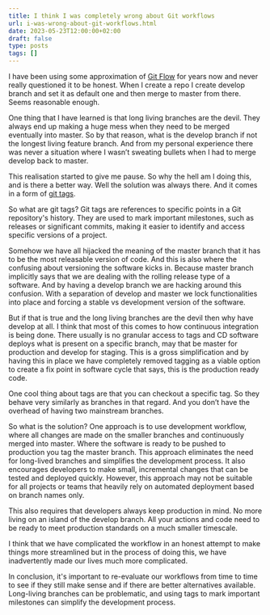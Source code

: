 ```yaml
---
title: I think I was completely wrong about Git workflows
url: i-was-wrong-about-git-workflows.html
date: 2023-05-23T12:00:00+02:00
draft: false
type: posts
tags: []
---
```


I have been using some approximation of [Git Flow](https://jeffkreeftmeijer.com/git-flow/) 
for years now and never really questioned it to be honest. When I create a repo 
I create develop branch and set it as default one and then merge to master 
from there. Seems reasonable enough.

One thing that I have learned is that long living branches are the devil. 
They always end up making a huge mess when they need to be merged eventually 
into master. So by that reason, what is the develop branch if not the longest 
living feature branch. And from my personal experience there was never a 
situation where I wasn’t sweating bullets when I had to merge develop back 
to master.

This realisation started to give me pause. So why the hell am I doing this, 
and is there a better way. Well the solution was always there. And it comes 
in a form of [git tags](https://git-scm.com/book/en/v2/Git-Basics-Tagging).

So what are git tags? Git tags are references to specific points in a Git 
repository's history. They are used to mark important milestones, such as 
releases or significant commits, making it easier to identify and access 
specific versions of a project.

Somehow we have all hijacked the meaning of the master branch that it has 
to be the most releasable version of code. And this is also where the confusing 
about versioning the software kicks in. Because master branch implicitly says 
that we are dealing with the rolling release type of a software. And by having 
a develop branch we are hacking around this confusion. With a separation of 
develop and master we lock functionalities into place and forcing a stable 
vs development version of the software.

But if that is true and the long living branches are the devil then why have 
develop at all. I think that most of this comes to how continuous integration 
is being done. There usually is no granular access to tags and CD software 
deploys what is present on a specific branch, may that be master for production 
and develop for staging. This is a gross simplification and by having this 
in place we have completely removed tagging as a viable option to create a 
fix point in software cycle that says, this is the production ready code.

One cool thing about tags are that you can checkout a specific tag. So they 
behave very similarly as branches in that regard. And you don’t have the 
overhead of having two mainstream branches.

So what is the solution? One approach is to use development workflow, where 
all changes are made on the smaller branches and continuously merged into 
master. Where the software is ready to be pushed to production you tag the 
master branch. This approach eliminates the need for long-lived branches and 
simplifies the development process. It also encourages developers to make 
small, incremental changes that can be tested and deployed quickly. However, 
this approach may not be suitable for all projects or teams that heavily rely 
on automated deployment based on branch names only.

This also requires that developers always keep production in mind. No more 
living on an island of the develop branch. All your actions and code need to 
be ready to meet production standards on a much smaller timescale.

I think that we have complicated the workflow in an honest attempt to make 
things more streamlined but in the process of doing this, we have inadvertently 
made our lives much more complicated.

In conclusion, it's important to re-evaluate our workflows from time to time 
to see if they still make sense and if there are better alternatives available. 
Long-living branches can be problematic, and using tags to mark important 
milestones can simplify the development process.


